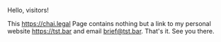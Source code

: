 Hello, visitors!

This https://chai.legal Page contains nothing but a link to my personal website https://tst.bar and email brief@tst.bar. That's it. See you there.
